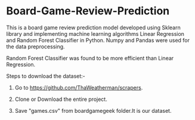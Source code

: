 # Board-Game-Review-Prediction

This is a board game review prediction model developed using Sklearn library and implementing machine learning algorithms Linear Regression and Random Forest Classifier in Python. Numpy and Pandas were used for the data preprocessing.

Random Forest Classifier was found to be more efficient than Linear Regression.

Steps to download the dataset:-

1) Go to https://github.com/ThaWeatherman/scrapers.

2) Clone or Download the entire project.

3) Save "games.csv" from boardgamegeek folder.It is our dataset.




